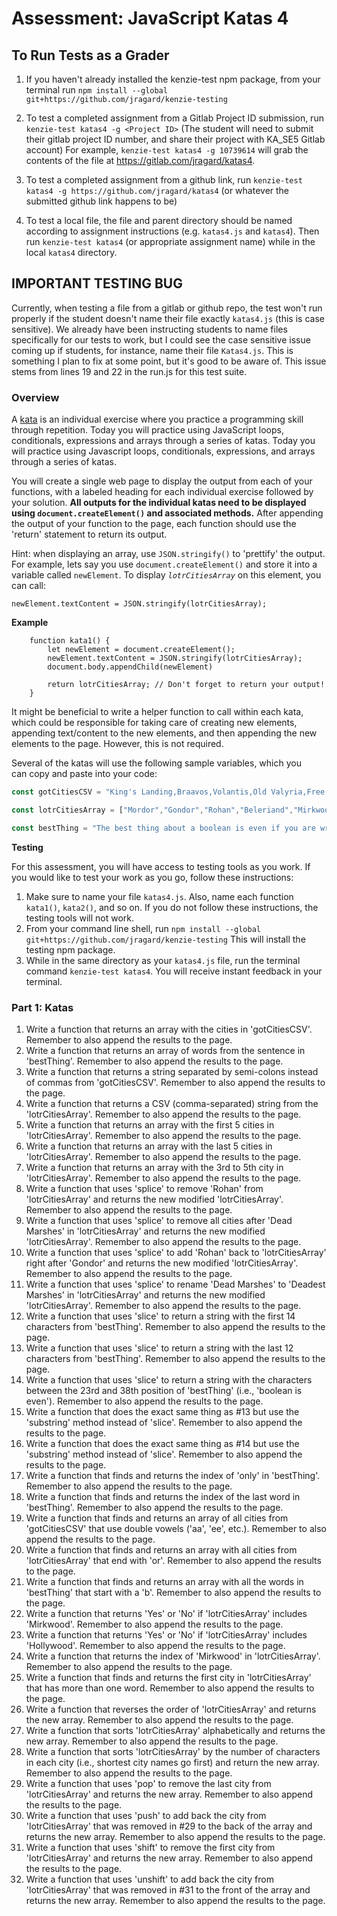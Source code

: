 # Assessment: JavaScript Katas 4 #

## To Run Tests as a Grader

1.  If you haven't already installed the kenzie-test npm package, from your terminal run `npm install --global git+https://github.com/jragard/kenzie-testing`

2.  To test a completed assignment from a Gitlab Project ID submission, run `kenzie-test katas4 -g <Project ID>`  (The student will need to submit their gitlab project ID number, and share their project with KA_SE5 Gitlab account) For example, `kenzie-test katas4 -g 10739614` will grab the contents of the file at https://gitlab.com/jragard/katas4.

3. To test a completed assignment from a github link, run `kenzie-test katas4 -g https://github.com/jragard/katas4` (or whatever the submitted github link happens to be)

4. To test a local file, the file and parent directory should be named according to assignment instructions (e.g. `katas4.js` and `katas4`).  Then run `kenzie-test katas4` (or appropriate assignment name) while in the local `katas4` directory.

## IMPORTANT TESTING BUG ##

Currently, when testing a file from a gitlab or github repo, the test won't run properly if the student doesn't name their file exactly `katas4.js` (this is case sensitive).  We already have been instructing students to name files specifically for our tests to work, but I could see the case sensitive issue coming up if students, for instance, name their file `Katas4.js`.  This is something I plan to fix at some point, but it's good to be aware of.  This issue stems from lines 19 and 22 in the run.js for this test suite.

### Overview ###

A [kata](https://en.wikipedia.org/wiki/Kata_(programming)) is an individual exercise where you practice a programming skill through repetition. Today you will practice using JavaScript loops, conditionals, expressions and arrays through a series of katas.
Today you will practice using Javascript loops, conditionals, expressions, and arrays through a series of katas.

You will create a single web page to display the output from each of your functions, with a labeled heading for each individual exercise 
followed by your solution. **All outputs for the individual katas need to be displayed using `document.createElement()` and associated 
methods.** After appending the output of your function to the page, each function should use the 'return' statement to return its output.

Hint: when displaying an array, use `JSON.stringify()` to 'prettify' the output. For example, lets say you use `document.createElement()` 
and store it into a variable called `newElement`.  To display _`lotrCitiesArray`_ on this element, you can call:

`newElement.textContent = JSON.stringify(lotrCitiesArray);`

**Example**

```
    function kata1() {
        let newElement = document.createElement();
        newElement.textContent = JSON.stringify(lotrCitiesArray);
        document.body.appendChild(newElement)

        return lotrCitiesArray; // Don't forget to return your output!
    }
```
It might be beneficial to write a helper function to call within each kata, which could be responsible for taking care of creating new 
elements, appending text/content to the new elements, and then appending the new elements to the page.  However, this is not required.

Several of the katas will use the following sample variables, which you can copy and paste into your code:

```js
const gotCitiesCSV = "King's Landing,Braavos,Volantis,Old Valyria,Free Cities,Qarth,Meereen";
```

```js
const lotrCitiesArray = ["Mordor","Gondor","Rohan","Beleriand","Mirkwood","Dead Marshes","Rhun","Harad"];
```

```js
const bestThing = "The best thing about a boolean is even if you are wrong you are only off by a bit"
```
**Testing**

For this assessment, you will have access to testing tools as you work.  If you would like to test your work as you go, follow these instructions:

1. Make sure to name your file `katas4.js`.  Also, name each function `kata1()`, `kata2()`, and so on.  If you do not follow these instructions, the testing tools will not work.
2. From your command line shell, run 
`npm install --global git+https://github.com/jragard/kenzie-testing`
This will install the testing npm package.
3. While in the same directory as your `katas4.js` file, run the terminal command `kenzie-test katas4`.  You will receive instant feedback in your terminal.


### Part 1: Katas
1.  Write a function that returns an array with the cities in 'gotCitiesCSV'.  Remember to also append the results to the page.
2.  Write a function that returns an array of words from the sentence in 'bestThing'. Remember to also append the results to the page.
3.  Write a function that returns a string separated by semi-colons instead of commas from 'gotCitiesCSV'. Remember to also append the results to the page.
4.  Write a function that returns a CSV (comma-separated) string from the 'lotrCitiesArray'. Remember to also append the results to the page.
5.  Write a function that returns an array with the first 5 cities in 'lotrCitiesArray'. Remember to also append the results to the page.
6.  Write a function that returns an array with the last 5 cities in 'lotrCitiesArray'. Remember to also append the results to the page.
7.  Write a function that returns an array with the 3rd to 5th city in 'lotrCitiesArray'. Remember to also append the results to the page.
8.  Write a function that uses 'splice' to remove 'Rohan' from 'lotrCitiesArray' and returns the new modified 'lotrCitiesArray'. Remember to also append the results to the page.
9.  Write a function that uses 'splice' to remove all cities after 'Dead Marshes' in 'lotrCitiesArray' and returns the new modified 'lotrCitiesArray'. Remember to also append the results to the page.
10.  Write a function that uses 'splice' to add 'Rohan' back to 'lotrCitiesArray' right after 'Gondor' and returns the new modified 'lotrCitiesArray'. Remember to also append the results to the page.
11.  Write a function that uses 'splice' to rename 'Dead Marshes' to 'Deadest Marshes' in 'lotrCitiesArray' and returns the new modified 'lotrCitiesArray'. Remember to also append the results to the page.
12.  Write a function that uses 'slice' to return a string with the first 14 characters from 'bestThing'. Remember to also append the results to the page.
13.  Write a function that uses 'slice' to return a string with the last 12 characters from 'bestThing'. Remember to also append the results to the page.
14.  Write a function that uses 'slice' to return a string with the characters between the 23rd and 38th position of 'bestThing' (i.e., 'boolean is even'). Remember to also append the results to the page.
15.  Write a function that does the exact same thing as #13 but use the 'substring' method instead of 'slice'. Remember to also append the results to the page.
16.  Write a function that does the exact same thing as #14 but use the 'substring' method instead of 'slice'. Remember to also append the results to the page.
17.  Write a function that finds and returns the index of 'only' in 'bestThing'. Remember to also append the results to the page.
18.  Write a function that finds and returns the index of the last word in 'bestThing'. Remember to also append the results to the page.
19.  Write a function that finds and returns an array of all cities from 'gotCitiesCSV' that use double vowels ('aa', 'ee', etc.). Remember to also append the results to the page.
20.  Write a function that finds and returns an array with all cities from 'lotrCitiesArray' that end with 'or'. Remember to also append the results to the page.
21.  Write a function that finds and returns an array with all the words in 'bestThing' that start with a 'b'. Remember to also append the results to the page.
22.  Write a function that returns 'Yes' or 'No' if 'lotrCitiesArray' includes 'Mirkwood'. Remember to also append the results to the page.
23.  Write a function that returns 'Yes' or 'No' if 'lotrCitiesArray' includes 'Hollywood'. Remember to also append the results to the page.
24.  Write a function that returns the index of 'Mirkwood' in 'lotrCitiesArray'. Remember to also append the results to the page.
25.  Write a function that finds and returns the first city in 'lotrCitiesArray' that has more than one word. Remember to also append the results to the page.
26.  Write a function that reverses the order of 'lotrCitiesArray' and returns the new array. Remember to also append the results to the page.
27.  Write a function that sorts 'lotrCitiesArray' alphabetically and returns the new array. Remember to also append the results to the page.
28.  Write a function that sorts 'lotrCitiesArray' by the number of characters in each city (i.e., shortest city names go first) and return the new array. Remember to also append the results to the page.
29.  Write a function that uses 'pop' to remove the last city from 'lotrCitiesArray' and returns the new array. Remember to also append the results to the page.
30.  Write a function that uses 'push' to add back the city from 'lotrCitiesArray' that was removed in #29 to the back of the array and returns the new array. Remember to also append the results to the page.
31.  Write a function that uses 'shift' to remove the first city from 'lotrCitiesArray' and returns the new array. Remember to also append the results to the page.
32.  Write a function that uses 'unshift' to add back the city from 'lotrCitiesArray' that was removed in #31 to the front of the array and returns the new array. Remember to also append the results to the page.